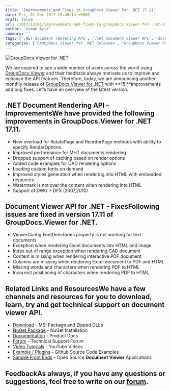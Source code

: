 ```yaml
---
title: 'Improvements and Fixes in GroupDocs.Viewer for .NET 17.11'
date: Fri, 01 Dec 2017 19:46:14 +0000
draft: false
url: /2017/12/01/improvements-and-fixes-in-groupdocs.viewer-for-.net-17.11/
author: 'Usman Aziz'
summary: ''
tags: ['.NET document rendering API', '.net document viewer API', 'document viewer API for .net']
categories: ['GroupDocs.Viewer for .NET Releases', 'GroupDocs.Viewer Product Family']
---
```


[![GroupDocs Viewer for .NET](https://blog.groupdocs.com/wp-content/uploads/sites/4/2016/11/groupdocs-viewer-net.png)](https://www.groupdocs.com/products/viewer/net)

We are inspired to see a wide number of users across the world using [GroupDocs.Viewer](https://products.groupdocs.com/viewer/) and their feedback always motivate us to improve and enhance the API features. Therefore, today, we are announcing another monthly release of [GroupDocs.Viewer for .NET](https://products.groupdocs.com/viewer/net "GroupDocs.Viewer for .NET") with **15 **improvements and bug fixes. Let’s have an overview of the latest version.

## .NET Document Rendering API - ImprovementsWe have provided the following improvements in GroupDocs.Viewer for .NET 17.11.

*   New overload for RotatePage and ReorderPage methods with ability to specify RenderOptions
*   Improved performance for MHT documents rendering
*   Dropped support of caching based on render options
*   Added code examples for CAD rendering options
*   Loading custom fonts on demand
*   Improved styles generation when rendering into HTML with embedded resources
*   Watermark is not over the content when rendering into HTML
*   Support of DWG + DFX (2007,2010)

## Document Viewer API for .NET - FixesFollowing issues are fixed in version 17.11 of GroupDocs.Viewer for .NET.

*   ViewerConfig.FontDirectories property is not working for text documents
*   Exception when rendering Excel documents into HTML and image
*   Index out of range exception when rendering CAD document
*   Content is missing when rendering interactive PDF document
*   Columns are missing when rendering Excel document to PDF and HTML
*   Missing words and characters when rendering PDF to HTML
*   Incorrect positioning of characters when rendering PDF to HTML

## Related Links and ResourcesWe have a few channels and resources for you to download, learn, try and get technical support on **document viewer API**.

*   [Download](http://downloads.groupdocs.com/viewer/net "Download API") - MSI Package and Zipped DLLs
*   [NuGet Package](https://www.nuget.org/packages/GroupDocs.Viewer/ "Install from NuGet Package") - NuGet Installation
*   [Documentation](https://docs.groupdocs.com/viewer/net "Document Viewer API Documentation ") - Product Docs
*   [Forum](https://forum.groupdocs.com/c/viewer "Technical Support Forum") - Technical Support Forum
*   [Video Tutorials](https://www.youtube.com/watch?v=oqh4nROLRsY&list=PL25CTxMCj5vPVahuYtHx0uscArNA595GK "GroupDocs.Viewer video tutorials") - YouTube Videos
*   [Example / Plugins](https://github.com/groupdocs-viewer/GroupDocs.Viewer-for-.NET "download example project and front ends") - Github Source Code Examples
*   [Sample Front Ends](https://github.com/groupdocs-viewer/ "Open Source Document Viewer Applications") - Open Source **Document Viewer** Applications

## FeedbackAs always, if you have any questions or suggestions, feel free to write on our [forum](https://forum.groupdocs.com/c/viewer "Technical Support Forum").




